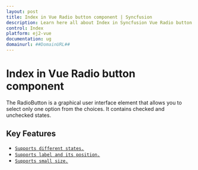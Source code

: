 ```yaml
---
layout: post
title: Index in Vue Radio button component | Syncfusion
description: Learn here all about Index in Syncfusion Vue Radio button component of Syncfusion Essential JS 2 and more.
control: Index 
platform: ej2-vue
documentation: ug
domainurl: ##DomainURL##
---
```


# Index in Vue Radio button component

The RadioButton is a graphical user interface element that allows you to select only one option from the choices. It contains checked and unchecked states.

## Key Features

* [`Supports different states.`](./getting-started/#change-the-radiobutton-state)
* [`Supports label and its position.`](./label-and-size/#label)
* [`Supports small size.`](./label-and-size/#size)
